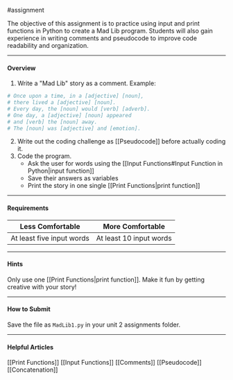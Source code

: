 #assignment

The objective of this assignment is to practice using input and print functions in Python to create a Mad Lib program. Students will also gain experience in writing comments and pseudocode to improve code readability and organization.

---
#### Overview

1. Write a "Mad Lib" story as a comment. Example:
```python
# Once upon a time, in a [adjective] [noun], 
# there lived a [adjective] [noun]. 
# Every day, the [noun] would [verb] [adverb].
# One day, a [adjective] [noun] appeared
# and [verb] the [noun] away.
# The [noun] was [adjective] and [emotion]. 
```

2. Write out the coding challenge as [[Pseudocode]] before actually coding it.
3. Code the program.
	* Ask the user for words using the [[Input Functions#Input Function in Python|input function]]
	* Save their answers as variables
	* Print the story in one single [[Print Functions|print function]]

---
#### Requirements

| **Less Comfortable**      | **More Comfortable**            |
| ------------------------- | ------------------------------- |
| At least five input words | At least 10 input words         |


---
#### Hints

Only use one [[Print Functions|print function]].
Make it fun by getting creative with your story!

---
#### How to Submit

Save the file as `MadLib1.py` in your unit 2 assignments folder.

---
#### Helpful Articles

[[Print Functions]]
[[Input Functions]]
[[Comments]]
[[Pseudocode]]
[[Concatenation]]


